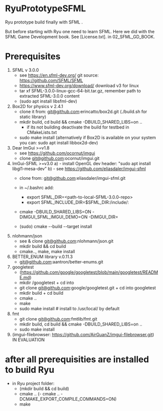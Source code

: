 # RyuPrototypeSFML

Ryu prototype build finally with SFML .

But before starting with Ryu one need to learn SFML. Here we did with the SFML Game Development book.
See [License.txt]. in 02_SFML_GD_BOOK.

# Prerequisites

1. SFML v 3.0.0
    - see https://en.sfml-dev.org/ git source: https://github.com/SFML/SFML
    - https://www.sfml-dev.org/download/ download v3 for linux
    - tar xf SFML-3.0.0-linux-gcc-64-bit.tar.gz, remember path to extracted SFML-3.0.0 content
    - (sudo apt install libsfml-dev)
2. Box2D for physics v 2.4.1
    - clone it from: git@github.com:erincatto/box2d.git
     (./build.sh for static library)
    - mkdir build, cd build && cmake -DBUILD_SHARED_LIBS=on ..
        - if its not building deactivate the build for testbed in CMakeLists.txt     
    - sudo make install
    (alternatively  if Box2D is available on your system you can: sudo apt install libbox2d-dev)
3. Dear ImGui >=v1.8
    - see https://github.com/ocornut/imgui
    - clone git@github.com:ocornut/imgui.git    
4. ImGui-SFML >=v3.0
 a) - install OpenGL dev header: "sudo apt install libgl1-mesa-dev"
 b)  - see https://github.com/eliasdaler/imgui-sfml
     - clone from: git@github.com:eliasdaler/imgui-sfml.git
     - in ~/.bashrc add: 
        - export SFML_DIR=<path-to-local-SFML-3.0.0-repo>
        - export SFML_INCLUDE_DIR=$SFML_DIR:/include/:
        
     - cmake <path-to-local-ImGui-SFML-repo>  -DBUILD_SHARED_LIBS=ON -DIMGUI_SFML_IMGUI_DEMO=ON -DIMGUI_DIR=<path-to-local-imgui-repo>
     - (sudo) cmake --build <path-to-ImGui-SFML-repo-build-folder>  --target install
5. nlohmann/json
    - see & clone git@github.com:nlohmann/json.git
    - mkdir build && cd build
    - cmake.., make, make install
6. BETTER_ENUM library v.0.11.3
    - git@github.com:aantron/better-enums.git
7. googletest
    - (https://github.com/google/googletest/blob/main/googletest/README.md)
    - mkdir <somewhere-in-home>/googletest + cd into <somewhere>
    - git clone git@github.com:google/googletest.git + cd into googletest
    - mkdir build + cd build
    - cmake ..
    - make
    - sudo make install # install to /usr/local/ by default
8. fmt
    - git clone git@github.com:fmtlib/fmt.git
    - mkdir build, cd build && cmake -DBUILD_SHARED_LIBS=on ..
    - sudo make install
9. (imgui-filebrowser: https://github.com/AirGuanZ/imgui-filebrowser.git) IN EVALUATION
# after all prerequisities are installed to build Ryu
- in Ryu project folder:
    - (mkdir build && cd build)
    - cmake ..
    (- cmake .. -DCMAKE_EXPORT_COMPILE_COMMANDS=ON)
    - make
    
